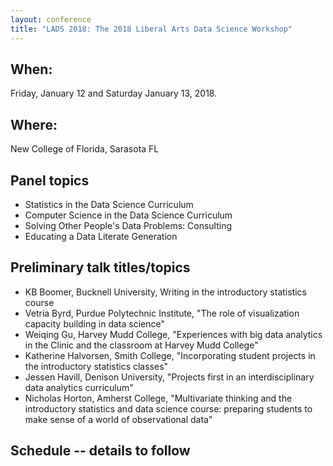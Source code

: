 ```yaml
---
layout: conference
title: "LADS 2018: The 2018 Liberal Arts Data Science Workshop"
---
```


## When:
Friday, January 12 and Saturday January 13, 2018.

## Where:
New College of Florida, Sarasota FL

## Panel topics
- Statistics in the Data Science Curriculum
- Computer Science in the Data Science Curriculum
- Solving Other People's Data Problems: Consulting
- Educating a Data Literate Generation 
 
## Preliminary talk titles/topics 
- KB Boomer, Bucknell University, Writing in the introductory statistics course
- Vetria Byrd, Purdue Polytechnic Institute, "The role of visualization capacity building in data science"
- Weiqing Gu, Harvey Mudd College, "Experiences with big data analytics in the Clinic and the classroom at Harvey Mudd College"
- Katherine Halvorsen, Smith College, "Incorporating student projects in the introductory statistics classes"
- Jessen Havill, Denison University, "Projects first in an interdisciplinary data analytics curriculum"
- Nicholas Horton, Amherst College, "Multivariate thinking and the introductory statistics and data science course: preparing students to make sense of a world of observational data"

## Schedule -- details to follow


